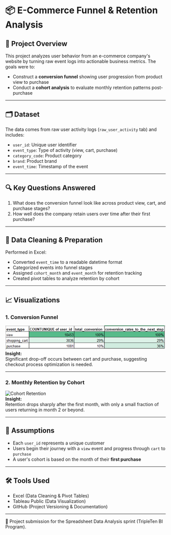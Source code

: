 # 📦 E-Commerce Funnel & Retention Analysis

## 📌 Project Overview

This project analyzes user behavior from an e-commerce company's website by turning raw event logs into actionable business metrics. The goals were to:

- Construct a **conversion funnel** showing user progression from product view to purchase
- Conduct a **cohort analysis** to evaluate monthly retention patterns post-purchase

---

## 🗂️ Dataset

The data comes from raw user activity logs (`raw_user_activity` tab) and includes:

- `user_id`: Unique user identifier
- `event_type`: Type of activity (view, cart, purchase)
- `category_code`: Product category
- `brand`: Product brand
- `event_time`: Timestamp of the event

---

## 🔍 Key Questions Answered

1. What does the conversion funnel look like across product view, cart, and purchase stages?
2. How well does the company retain users over time after their first purchase?

---

## 🧼 Data Cleaning & Preparation

Performed in Excel:
- Converted `event_time` to a readable datetime format
- Categorized events into funnel stages
- Assigned `cohort_month` and `event_month` for retention tracking
- Created pivot tables to analyze retention by cohort

---

## 📈 Visualizations

### 1. Conversion Funnel  
![Conversion Funnel](visualizations/conversion_funnel.png)  
**Insight:**  
Significant drop-off occurs between cart and purchase, suggesting checkout process optimization is needed.

---

### 2. Monthly Retention by Cohort  
![Cohort Retention](visualizations/cohort_retention_matrix.png)  
**Insight:**  
Retention drops sharply after the first month, with only a small fraction of users returning in month 2 or beyond.

---

## 🧠 Assumptions

- Each `user_id` represents a unique customer  
- Users begin their journey with a `view` event and progress through `cart` to `purchase`  
- A user's cohort is based on the month of their **first purchase**

---

## 🛠️ Tools Used

- Excel (Data Cleaning & Pivot Tables)  
- Tableau Public (Data Visualization)  
- GitHub (Project Versioning & Documentation)

---

🚀 Project submission for the Spreadsheet Data Analysis sprint (TripleTen BI Program).
